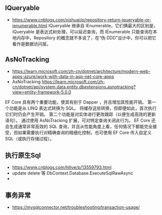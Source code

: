 ## IQueryable 
- https://www.cnblogs.com/xishuai/p/repository-return-iqueryable-or-ienumerable.html
IQueryable 继承自 IEnumerable，它们俩最大的区别是，IQueryable 是表达式树处理，可以延迟查询，而 IEnumerable 只能查询在本地内存中，Repository 的概念就不多说了，在“伪 DDD”设计中，你可以把它看作是数据访问层。


## AsNoTracking
- https://learn.microsoft.com/zh-cn/dotnet/architecture/modern-web-apps-azure/work-with-data-in-asp-net-core-apps
- AsNoTracking https://learn.microsoft.com/zh-cn/dotnet/api/system.data.entity.dbextensions.asnotracking?view=entity-framework-5.0.0

EF Core 具有两个重要功能，使其有别于 Dapper ，并且增加其性能开销。 第一个功能是从 LINQ 表达式转换为 SQL。 将缓存这些转换，但即便如此，首次执行它们时仍会产生开销。 
第二个功能是对实体进行更改跟踪（以便生成高效的更新语句）。 
通过使用 AsNoTracking 扩展，可对特定查询关闭此行为。 EF Core 还会生成通常非常高效的 SQL 查询，并且从性能角度上看，任何情况下都能完全接受，但如果需要执行对精确查询的精细化控制，也可使用 EF Core 传入自定义 SQL（或执行存储过程）。



## 执行原生Sql
- https://www.cnblogs.com/hllive/p/13559793.html
- update delete 等 DbContext.Database.ExecuteSqlRawAsync
- 

## 事务异常
- https://mysqlconnector.net/troubleshooting/transaction-usage/